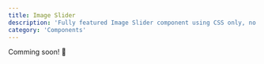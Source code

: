 ```yaml
---
title: Image Slider
description: 'Fully featured Image Slider component using CSS only, no JS at all'
category: 'Components'
---
```


<alert type="success">

Comming soon! 🚀

</alert>
